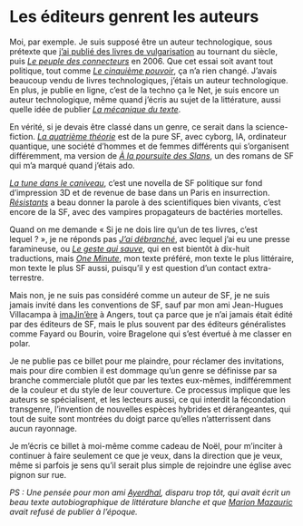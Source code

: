 # Les éditeurs genrent les auteurs

Moi, par exemple. Je suis supposé être un auteur technologique, sous prétexte que [j’ai publié des livres de vulgarisation](https://tcrouzet.com/bibliographie/vulgarisation-1997-2003/) au tournant du siècle, puis [*Le peuple des connecteurs*](https://tcrouzet.com/le-peuple-des-connecteurs/) en 2006. Que cet essai soit avant tout politique, tout comme [*Le cinquième pouvoir*](https://tcrouzet.com/le-cinquieme-pouvoir/), ça n’a rien changé. J’avais beaucoup vendu de livres technologiques, j’étais un auteur technologique. En plus, je publie en ligne, c’est de la techno ça le Net, je suis encore un auteur technologique, même quand j’écris au sujet de la littérature, aussi quelle idée de publier [*La mécanique du texte*](https://tcrouzet.com/la-mecanique-du-texte/).<span id="more-50573"></span>

En vérité, si je devais être classé dans un genre, ce serait dans la science-fiction. [*La quatrième théorie*](https://tcrouzet.com/la-quatrieme-theorie/) est de la pure SF, avec cyborg, IA, ordinateur quantique, une société d’hommes et de femmes différents qui s’organisent différemment, ma version de [*À la poursuite des Slans*](https://www.amazon.fr/poursuite-Slans-Alfred-Elton-Vogt/dp/229030963X/), un des romans de SF qui m’a marqué quand j’étais ado.

[*La tune dans le caniveau*](https://tcrouzet.com/tune-caniveau/), c’est une novella de SF politique sur fond d’impression 3D et de revenue de base dans un Paris en insurrection. [*Résistants*](https://tcrouzet.com/resistants/) a beau donner la parole à des scientifiques bien vivants, c’est encore de la SF, avec des vampires propagateurs de bactéries mortelles.

Quand on me demande « Si je ne dois lire qu’un de tes livres, c’est lequel ? », je ne réponds pas [*J’ai débranché*](https://tcrouzet.com/jai-debranche/), avec lequel j’ai eu une presse faramineuse, ou [*Le geste qui sauve*](https://tcrouzet.com/le-geste-qui-sauve/), qui en est bientôt à dix-huit traductions, mais [*One Minute*](https://tcrouzet.com/une-minute/), mon texte préféré, mon texte le plus littéraire, mon texte le plus SF aussi, puisqu’il y est question d’un contact extra-terrestre.

Mais non, je ne suis pas considéré comme un auteur de SF, je ne suis jamais invité dans les conventions de SF, sauf par mon ami Jean-Hugues Villacampa à [imaJin’ère](https://imajnere.fr/) à Angers, tout ça parce que je n’ai jamais était édité par des éditeurs de SF, mais le plus souvent par des éditeurs généralistes comme Fayard ou Bourin, voire Bragelone qui s’est évertué à me classer en polar.

Je ne publie pas ce billet pour me plaindre, pour réclamer des invitations, mais pour dire combien il est dommage qu’un genre se définisse par sa branche commerciale plutôt que par les textes eux-mêmes, indifféremment de la couleur et du style de leur couverture. Ce processus implique que les auteurs se spécialisent, et les lecteurs aussi, ce qui interdit la fécondation transgenre, l’invention de nouvelles espèces hybrides et dérangeantes, qui tout de suite sont montrées du doigt parce qu’elles n’atterrissent dans aucun rayonnage.

Je m’écris ce billet à moi-même comme cadeau de Noël, pour m’inciter à continuer à faire seulement ce que je veux, dans la direction que je veux, même si parfois je sens qu’il serait plus simple de rejoindre une église avec pignon sur rue.

*PS : Une pensée pour mon ami [Ayerdhal](https://fr.wikipedia.org/wiki/Ayerdhal), disparu trop tôt, qui avait écrit un beau texte autobiographique de littérature blanche et que [Marion Mazauric](https://fr.wikipedia.org/wiki/Marion_Mazauric) avait refusé de publier à l’époque.*